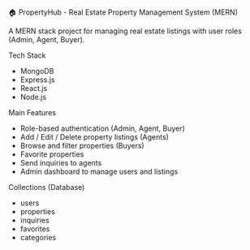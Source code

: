  🏠 PropertyHub - Real Estate Property Management System (MERN)

A MERN stack project for managing real estate listings with user roles (Admin, Agent, Buyer).

Tech Stack
- MongoDB
- Express.js
- React.js
- Node.js

Main Features
- Role-based authentication (Admin, Agent, Buyer)
- Add / Edit / Delete property listings (Agents)
- Browse and filter properties (Buyers)
- Favorite properties
- Send inquiries to agents
- Admin dashboard to manage users and listings

Collections (Database)
- users
- properties
- inquiries
- favorites
- categories
